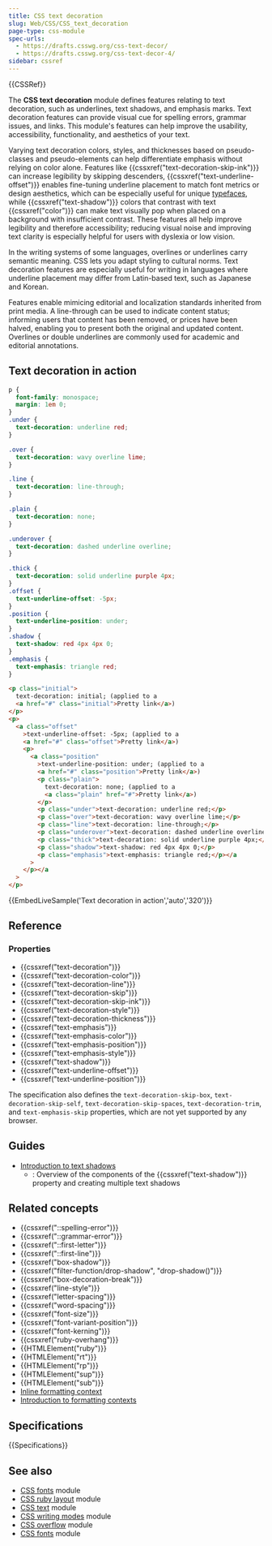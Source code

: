 ```yaml
---
title: CSS text decoration
slug: Web/CSS/CSS_text_decoration
page-type: css-module
spec-urls:
  - https://drafts.csswg.org/css-text-decor/
  - https://drafts.csswg.org/css-text-decor-4/
sidebar: cssref
---
```


{{CSSRef}}

The **CSS text decoration** module defines features relating to text decoration, such as underlines, text shadows, and emphasis marks. Text decoration features can provide visual cue for spelling errors, grammar issues, and links. This module's features can help improve the usability, accessibility, functionality, and aesthetics of your text.

Varying text decoration colors, styles, and thicknesses based on pseudo-classes and pseudo-elements can help differentiate emphasis without relying on color alone. Features like {{cssxref("text-decoration-skip-ink")}} can increase legibility by skipping descenders, {{cssxref("text-underline-offset")}} enables fine-tuning underline placement to match font metrics or design aesthetics, which can be especially useful for unique [typefaces](/en-US/docs/Web/CSS/CSS_fonts), while {{cssxref("text-shadow")}} colors that contrast with text {{cssxref("color")}} can make text visually pop when placed on a background with insufficient contrast. These features all help improve legibility and therefore accessibility; reducing visual noise and improving text clarity is especially helpful for users with dyslexia or low vision.

In the writing systems of some languages, overlines or underlines carry semantic meaning. CSS lets you adapt styling to cultural norms. Text decoration features are especially useful for writing in languages where underline placement may differ from Latin-based text, such as Japanese and Korean.

Features enable mimicing editorial and localization standards inherited from print media. A line-through can be used to indicate content status; informing users that content has been removed, or prices have been halved, enabling you to present both the original and updated content. Overlines or double underlines are commonly used for academic and editorial annotations.

## Text decoration in action

```css hidden
p {
  font-family: monospace;
  margin: 1em 0;
}
.under {
  text-decoration: underline red;
}

.over {
  text-decoration: wavy overline lime;
}

.line {
  text-decoration: line-through;
}

.plain {
  text-decoration: none;
}

.underover {
  text-decoration: dashed underline overline;
}

.thick {
  text-decoration: solid underline purple 4px;
}
.offset {
  text-underline-offset: -5px;
}
.position {
  text-underline-position: under;
}
.shadow {
  text-shadow: red 4px 4px 0;
}
.emphasis {
  text-emphasis: triangle red;
}
```

```html hidden
<p class="initial">
  text-decoration: initial; (applied to a
  <a href="#" class="initial">Pretty link</a>)
</p>
<p>
  <a class="offset"
    >text-underline-offset: -5px; (applied to a
    <a href="#" class="offset">Pretty link</a>)
    <p>
      <a class="position"
        >text-underline-position: under; (applied to a
        <a href="#" class="position">Pretty link</a>)
        <p class="plain">
          text-decoration: none; (applied to a
          <a class="plain" href="#">Pretty link</a>)
        </p>
        <p class="under">text-decoration: underline red;</p>
        <p class="over">text-decoration: wavy overline lime;</p>
        <p class="line">text-decoration: line-through;</p>
        <p class="underover">text-decoration: dashed underline overline;</p>
        <p class="thick">text-decoration: solid underline purple 4px;</p>
        <p class="shadow">text-shadow: red 4px 4px 0;</p>
        <p class="emphasis">text-emphasis: triangle red;</p></a
      >
    </p></a
  >
</p>
```

{{EmbedLiveSample('Text decoration in action','auto','320')}}

## Reference

### Properties

- {{cssxref("text-decoration")}}
- {{cssxref("text-decoration-color")}}
- {{cssxref("text-decoration-line")}}
- {{cssxref("text-decoration-skip")}}
- {{cssxref("text-decoration-skip-ink")}}
- {{cssxref("text-decoration-style")}}
- {{cssxref("text-decoration-thickness")}}
- {{cssxref("text-emphasis")}}
- {{cssxref("text-emphasis-color")}}
- {{cssxref("text-emphasis-position")}}
- {{cssxref("text-emphasis-style")}}
- {{cssxref("text-shadow")}}
- {{cssxref("text-underline-offset")}}
- {{cssxref("text-underline-position")}}

The specification also defines the `text-decoration-skip-box`, `text-decoration-skip-self`, `text-decoration-skip-spaces`, `text-decoration-trim`, and `text-emphasis-skip` properties, which are not yet supported by any browser.

## Guides

- [Introduction to text shadows](/en-US/docs/Web/CSS/CSS_text_decoration/Text_shadows)
  - : Overview of the components of the {{cssxref("text-shadow")}} property and creating multiple text shadows

## Related concepts

- {{cssxref("::spelling-error")}}
- {{cssxref("::grammar-error")}}
- {{cssxref("::first-letter")}}
- {{cssxref("::first-line")}}
- {{cssxref("box-shadow")}}
- {{cssxref("filter-function/drop-shadow", "drop-shadow()")}}
- {{cssxref("box-decoration-break")}}
- {{cssxref("line-style")}}
- {{cssxref("letter-spacing")}}
- {{cssxref("word-spacing")}}
- {{cssxref("font-size")}}
- {{cssxref("font-variant-position")}}
- {{cssxref("font-kerning")}}
- {{cssxref("ruby-overhang")}}
- {{HTMLElement("ruby")}}
- {{HTMLElement("rt")}}
- {{HTMLElement("rp")}}
- {{HTMLElement("sup")}}
- {{HTMLElement("sub")}}
- [Inline formatting context](/en-US/docs/Web/CSS/CSS_inline_layout/Inline_formatting_context)
- [Introduction to formatting contexts](/en-US/docs/Web/CSS/CSS_display/Introduction_to_formatting_contexts#inline_formatting_contexts)

## Specifications

{{Specifications}}

## See also

- [CSS fonts](/en-US/docs/Web/CSS/CSS_fonts) module
- [CSS ruby layout](/en-US/docs/Web/CSS/CSS_ruby_layout) module
- [CSS text](/en-US/docs/Web/CSS/CSS_text) module
- [CSS writing modes](/en-US/docs/Web/CSS/CSS_writing_modes) module
- [CSS overflow](/en-US/docs/Web/CSS/CSS_overflow) module
- [CSS fonts](/en-US/docs/Web/CSS/CSS_fonts) module
